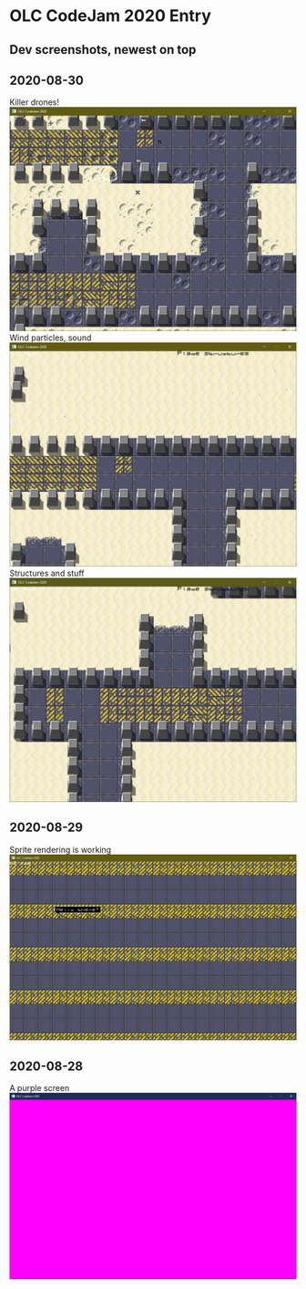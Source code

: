 # OLC CodeJam 2020 Entry

## Dev screenshots, newest on top

## 2020-08-30
Killer drones!
![Structures](screenshots/2020-08-31_0123.png)
Wind particles, sound
![Structures](screenshots/2020-08-30_2132.png)
Structures and stuff
![Structures](screenshots/2020-08-30_1607.png)

## 2020-08-29
Sprite rendering is working
![Sprite rendering](screenshots/2020-08-29_1145.png)

## 2020-08-28
A purple screen
![The purple screen of hope](screenshots/2020-08-28_2231.png)

